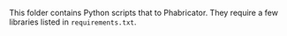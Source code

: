 This folder contains Python scripts that to Phabricator.
They require a few libraries listed in `requirements.txt`.